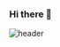 ### Hi there 👋

![header](https://capsule-render.vercel.app/api?type=Waving&color=gradientheight=300&section=header&text=一番と申します！-nl-何卒よろしくお願い申し上げます！&fontSize=90)

<br />

